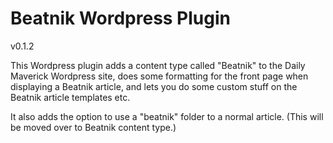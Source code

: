 # Beatnik Wordpress Plugin

v0.1.2

This Wordpress plugin adds a content type called "Beatnik" to the Daily Maverick Wordpress site, does some formatting for the front page when displaying a Beatnik article, and lets you do some custom stuff on the Beatnik article templates etc.

It also adds the option to use a "beatnik" folder to a normal article. (This will be moved over to Beatnik content type.)
